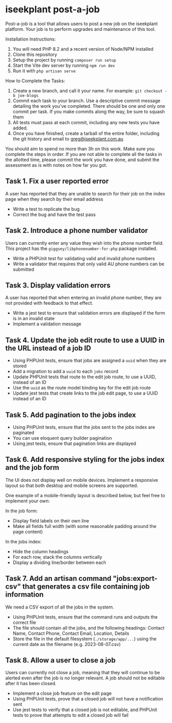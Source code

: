 # iseekplant post-a-job

Post-a-job is a tool that allows users to post a new job on the iseekplant platform. Your job is to perform upgrades
and maintenance of this tool.

Installation Instructions:

1. You will need PHP 8.2 and a recent version of Node/NPM installed
2. Clone this repository
3. Setup the project by running `composer run setup`
4. Start the Vite dev server by running `npm run dev`
5. Run it with `php artisan serve`

How to Complete the Tasks:

1. Create a new branch, and call it your name. For example: `git checkout -b joe-blogs`
2. Commit each task to your branch. Use a descriptive commit message detailing the work you've completed. There should be one and only one commit per task. If you make commits along the way, be sure to squash them
3. All tests must pass at each commit, including any new tests you have added.
4. Once you have finished, create a tarball of the entire folder, including the git history and email to greg@iseekplant.com.au

You should aim to spend no more than 3h on this work. Make sure you complete the steps in order. 
If you are not able to complete all the tasks in the allotted time, please commit the work you have done, and submit the assessment as is with notes on how far you got. 

## Task 1. Fix a user reported error

A user has reported that they are unable to search for their job on the index page when they search by their email address

* Write a test to replicate the bug
* Correct the bug and have the test pass

## Task 2. Introduce a phone number validator

Users can currently enter any value they wish into the phone number field. This project has the `giggsey/libphonenumber-for-php` package installed.

* Write a PHPUnit test for validating valid and invalid phone numbers
* Write a validator that requires that only valid AU phone numbers can be submitted

## Task 3. Display validation errors

A user has reported that when entering an invalid phone number, they are not provided with feedback to that effect. 

* Write a jest test to ensure that validation errors are displayed if the form is in an invalid state
* Implement a validation message

## Task 4. Update the job edit route to use a UUID in the URL instead of a job ID

* Using PHPUnit tests, ensure that jobs are assigned a `uuid` when they are stored
* Add a migration to add a `uuid` to each `jobs` record
* Update PHPUnit tests that route to the edit job route, to use a UUID, instead of an ID
* Use the `uuid` as the route model binding key for the edit job route
* Update jest tests that create links to the job edit page, to use a UUID instead of an ID

## Task 5. Add pagination to the jobs index

* Using PHPUnit tests, ensure that the jobs sent to the jobs index are paginated
* You can use eloquent query builder pagination
* Using jest tests, ensure that pagination links are displayed

## Task 6. Add responsive styling for the jobs index and the job form

The UI does not display well on mobile devices. 
Implement a responsive layout so that both desktop and mobile screens are supported.

One example of a mobile-friendly layout is described below, but feel free to implement your own:

In the job form:

* Display field labels on their own line
* Make all fields full width (with some reasonable padding around the page content)

In the jobs index:

* Hide the column headings
* For each row, stack the columns vertically
* Display a dividing line/border between each

## Task 7. Add an artisan command "jobs:export-csv" that generates a csv file containing job information

We need a CSV export of all the jobs in the system.

* Using PHPUnit tests, ensure that the command runs and outputs the correct file
* The file should contain all the jobs, and the following headings: Contact Name, Contact Phone, Contact Email, Location, Details
* Store the file in the default filesystem (`./storage/app/...`) using the current date as the filename (e.g. 2023-08-07.csv)

## Task 8. Allow a user to close a job

Users can currently not close a job, meaning that they will continue to be alerted even after the job is no longer relevant.
A job should not be editable after it has been closed.

* Implement a close job feature on the edit page
* Using PHPUnit tests, prove that a closed job will not have a notification sent
* Use jest tests to verify that a closed job is not editable, and PHPUnit tests to prove that attempts to edit a closed job will fail
